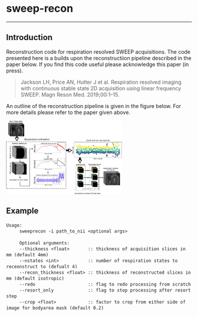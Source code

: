# sweep-recon

---
## Introduction
Reconstruction code for respiration resolved SWEEP acquisitions. The code presented here is a builds upon the reconstructiion pipeline described in the paper below. If you find this code useful please acknowledge this paper (in press).

>Jackson LH, Price AN, Hutter J et al. Respiration resolved imaging with continuous stable state 2D acquisition using linear frequency SWEEP. Magn Reson Med. 2019;00:1–15.

An outline of the reconstruction pipeline is given in the figure below. For more details please refer to the paper given above.

<img src="./data/figures/Figure_1_pipeline.png" height="200"/>

## Example
```
Usage:
     sweeprecon -i path_to_nii <optional args>
     
     Optional arguments:
     --thickness <float>       :: thickness of acquisition slices in mm (default 4mm)
     --nstates <int>           :: number of respiration states to receonstruct to (defualt 4)
     --recon_thickness <float> :: thickness of reconstructed slices in mm (default isotropic)
     --redo                    :: flag to redo processing from scratch
     --resort_only             :: flag to stop processing after resort step
     --crop <float>            :: factor to crop from either side of image for bodyarea mask (default 0.2)
```

